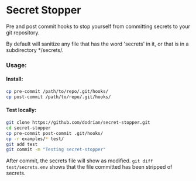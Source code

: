# Secret Stopper

Pre and post commit hooks to stop yourself from committing secrets to your git repository.

By default will sanitize any file that has the word 'secrets' in it, or that is in a subdirectory \*/secrets/.

### Usage:

#### Install:
```bash
cp pre-commit /path/to/repo/.git/hooks/
cp post-commit /path/to/repo/.git/hooks/
```
#### Test locally:
```bash
git clone https://github.com/dodrian/secret-stopper.git
cd secret-stopper
cp pre-commit post-commit .git/hooks/
cp -r examples/* test/
git add test
git commit -m "Testing secret-stopper"
```
After commit, the secrets file will show as modified.  `git diff test/secrets.env` shows that the file committed has been stripped of secrets.
